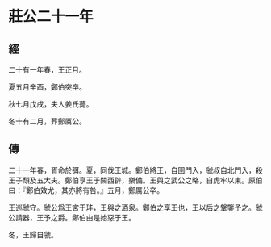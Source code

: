 # 莊公二十一年
## 經

二十有一年春，王正月。

夏五月辛酉，鄭伯突卒。

秋七月戊戌，夫人姜氏薨。

冬十有二月，葬鄭厲公。

## 傳

二十一年春，胥命於弭。夏，同伐王城。鄭伯將王，自圉門入，虢叔自北門入，殺王子頹及五大夫。鄭伯享王于闕西辟，樂備。王與之武公之略，自虎牢以東。原伯曰：『鄭伯效尤，其亦將有咎。』五月，鄭厲公卒。

王巡虢守。虢公爲王宮于玤，王與之酒泉。鄭伯之享王也，王以后之鞶鑒予之。虢公請器，王予之爵。鄭伯由是始惡于王。

冬，王歸自虢。

